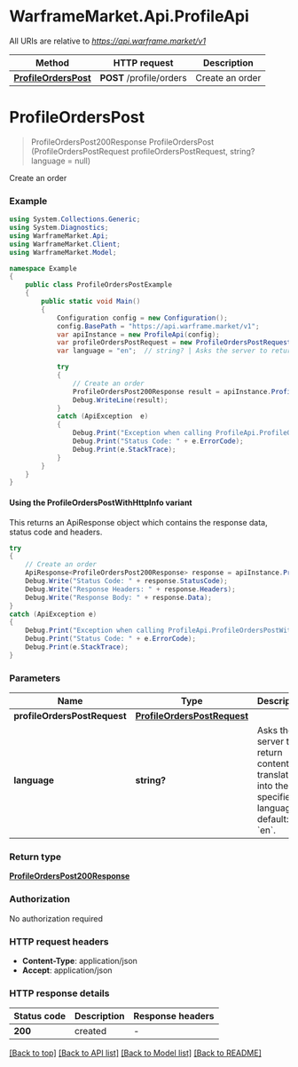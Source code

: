 # WarframeMarket.Api.ProfileApi

All URIs are relative to *https://api.warframe.market/v1*

| Method | HTTP request | Description |
|--------|--------------|-------------|
| [**ProfileOrdersPost**](ProfileApi.md#profileorderspost) | **POST** /profile/orders | Create an order |

<a id="profileorderspost"></a>
# **ProfileOrdersPost**
> ProfileOrdersPost200Response ProfileOrdersPost (ProfileOrdersPostRequest profileOrdersPostRequest, string? language = null)

Create an order

### Example
```csharp
using System.Collections.Generic;
using System.Diagnostics;
using WarframeMarket.Api;
using WarframeMarket.Client;
using WarframeMarket.Model;

namespace Example
{
    public class ProfileOrdersPostExample
    {
        public static void Main()
        {
            Configuration config = new Configuration();
            config.BasePath = "https://api.warframe.market/v1";
            var apiInstance = new ProfileApi(config);
            var profileOrdersPostRequest = new ProfileOrdersPostRequest(); // ProfileOrdersPostRequest | 
            var language = "en";  // string? | Asks the server to return content translated into the specified language, default: `en`.  (optional) 

            try
            {
                // Create an order
                ProfileOrdersPost200Response result = apiInstance.ProfileOrdersPost(profileOrdersPostRequest, language);
                Debug.WriteLine(result);
            }
            catch (ApiException  e)
            {
                Debug.Print("Exception when calling ProfileApi.ProfileOrdersPost: " + e.Message);
                Debug.Print("Status Code: " + e.ErrorCode);
                Debug.Print(e.StackTrace);
            }
        }
    }
}
```

#### Using the ProfileOrdersPostWithHttpInfo variant
This returns an ApiResponse object which contains the response data, status code and headers.

```csharp
try
{
    // Create an order
    ApiResponse<ProfileOrdersPost200Response> response = apiInstance.ProfileOrdersPostWithHttpInfo(profileOrdersPostRequest, language);
    Debug.Write("Status Code: " + response.StatusCode);
    Debug.Write("Response Headers: " + response.Headers);
    Debug.Write("Response Body: " + response.Data);
}
catch (ApiException e)
{
    Debug.Print("Exception when calling ProfileApi.ProfileOrdersPostWithHttpInfo: " + e.Message);
    Debug.Print("Status Code: " + e.ErrorCode);
    Debug.Print(e.StackTrace);
}
```

### Parameters

| Name | Type | Description | Notes |
|------|------|-------------|-------|
| **profileOrdersPostRequest** | [**ProfileOrdersPostRequest**](ProfileOrdersPostRequest.md) |  |  |
| **language** | **string?** | Asks the server to return content translated into the specified language, default: &#x60;en&#x60;.  | [optional]  |

### Return type

[**ProfileOrdersPost200Response**](ProfileOrdersPost200Response.md)

### Authorization

No authorization required

### HTTP request headers

 - **Content-Type**: application/json
 - **Accept**: application/json


### HTTP response details
| Status code | Description | Response headers |
|-------------|-------------|------------------|
| **200** | created |  -  |

[[Back to top]](#) [[Back to API list]](../README.md#documentation-for-api-endpoints) [[Back to Model list]](../README.md#documentation-for-models) [[Back to README]](../README.md)

